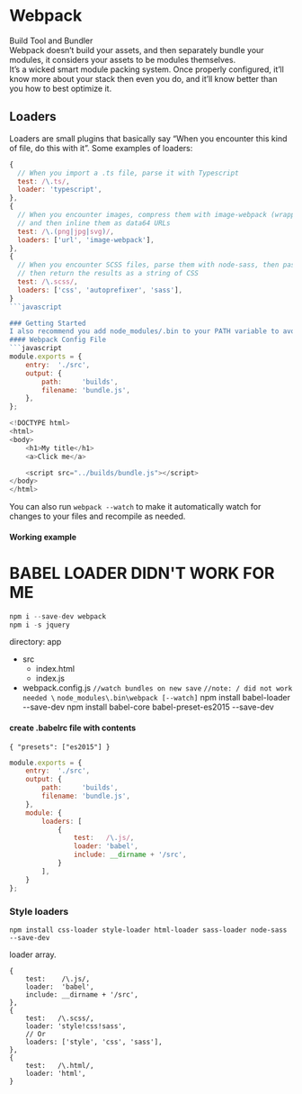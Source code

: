 # Webpack
Build Tool and Bundler  
Webpack doesn’t build your assets, and then separately bundle your modules, it considers your assets to be modules themselves.  
It’s a wicked smart module packing system. Once properly configured, it’ll know more about your stack then even you do, and it’ll know better than you how to best optimize it.

## Loaders
Loaders are small plugins that basically say “When you encounter this kind of file, do this with it”. Some examples of loaders:
```javascript
{
  // When you import a .ts file, parse it with Typescript
  test: /\.ts/,
  loader: 'typescript',
},
{
  // When you encounter images, compress them with image-webpack (wrapper around imagemin)
  // and then inline them as data64 URLs
  test: /\.(png|jpg|svg)/,
  loaders: ['url', 'image-webpack'],
},
{
  // When you encounter SCSS files, parse them with node-sass, then pass autoprefixer on them
  // then return the results as a string of CSS
  test: /\.scss/,
  loaders: ['css', 'autoprefixer', 'sass'],
}
```javascript

### Getting Started
I also recommend you add node_modules/.bin to your PATH variable to avoid having to type node_modules/.bin/webpack every time. All examples after this won’t show the node_modules/.bin part of the commands I’ll run.  
#### Webpack Config File
```javascript
module.exports = {
    entry:  './src',
    output: {
        path:     'builds',
        filename: 'bundle.js',
    },
};
```
```javascript
<!DOCTYPE html>
<html>
<body>
    <h1>My title</h1>
    <a>Click me</a>

    <script src="../builds/bundle.js"></script>
</body>
</html>
```
You can also run `webpack --watch` to make it automatically watch for changes to your files and recompile as needed.
#### Working example
# BABEL LOADER DIDN'T WORK FOR ME
```javascript
npm i --save-dev webpack
npm i -s jquery
```
directory:
app
  - src
    + index.html
	+ index.js
  - webpack.config.js
`//watch bundles on new save`
`//note: / did not work needed \`
`node_modules\.bin\webpack [--watch]` 
npm install babel-loader --save-dev
npm install babel-core babel-preset-es2015 --save-dev
#### create .babelrc file with contents 
`{ "presets": ["es2015"] }`
```javascript
module.exports = {
    entry:  './src',
    output: {
        path:     'builds',
        filename: 'bundle.js',
    },
    module: {
        loaders: [
            {
                test:   /\.js/,
                loader: 'babel',
                include: __dirname + '/src',
            }
        ],
    }
};
```
### Style loaders

`npm install css-loader style-loader html-loader sass-loader node-sass --save-dev`

loader array.  
```
{
    test:    /\.js/,
    loader:  'babel',
    include: __dirname + '/src',
},
{
    test:   /\.scss/,
    loader: 'style!css!sass',
    // Or
    loaders: ['style', 'css', 'sass'],
},
{
    test:   /\.html/,
    loader: 'html',
}
```

